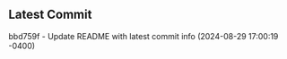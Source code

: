 
## Latest Commit
bbd759f - Update README with latest commit info (2024-08-29 17:00:19 -0400) <Yunxi-Zhou>
